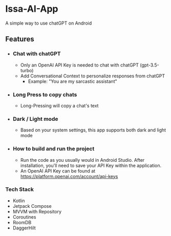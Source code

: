 # Issa-AI-App

A simple way to use chatGPT on Android

## Features
- ### Chat with chatGPT
  - Only an OpenAI API Key is needed to chat with chatGPT (gpt-3.5-turbo)
  - Add Conversational Context to personalize responses from chatGPT
    - Example: "You are my sarcastic assistant"
  
- ### Long Press to copy chats
  - Long-Pressing will copy a chat's text
  
- ### Dark / Light mode
  - Based on your system settings, this app supports both dark and light mode
  
- ### How to build and run the project
  - Run the code as you usually would in Android Studio. After installation, you'll need to save your API Key within the application.
  - An OpenAI API Key can be found at https://platform.openai.com/account/api-keys

### Tech Stack
 - Kotlin
 - Jetpack Compose
 - MVVM with Repository
 - Coroutines
 - RoomDB
 - DaggerHilt
 
